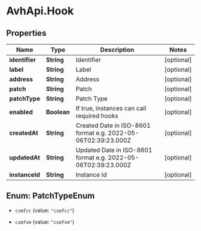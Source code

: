 # AvhApi.Hook

## Properties

Name | Type | Description | Notes
------------ | ------------- | ------------- | -------------
**identifier** | **String** | Identifier | [optional] 
**label** | **String** | Label | [optional] 
**address** | **String** | Address | [optional] 
**patch** | **String** | Patch | [optional] 
**patchType** | **String** | Patch Type | [optional] 
**enabled** | **Boolean** | If true, instances can call required hooks | [optional] 
**createdAt** | **String** | Created Date in ISO-8601 format e.g. 2022-05-06T02:39:23.000Z | [optional] 
**updatedAt** | **String** | Updated Date in ISO-8601 format e.g. 2022-05-06T02:39:23.000Z | [optional] 
**instanceId** | **String** | Instance Id | [optional] 



## Enum: PatchTypeEnum


* `csmfcc` (value: `"csmfcc"`)

* `csmfvm` (value: `"csmfvm"`)




